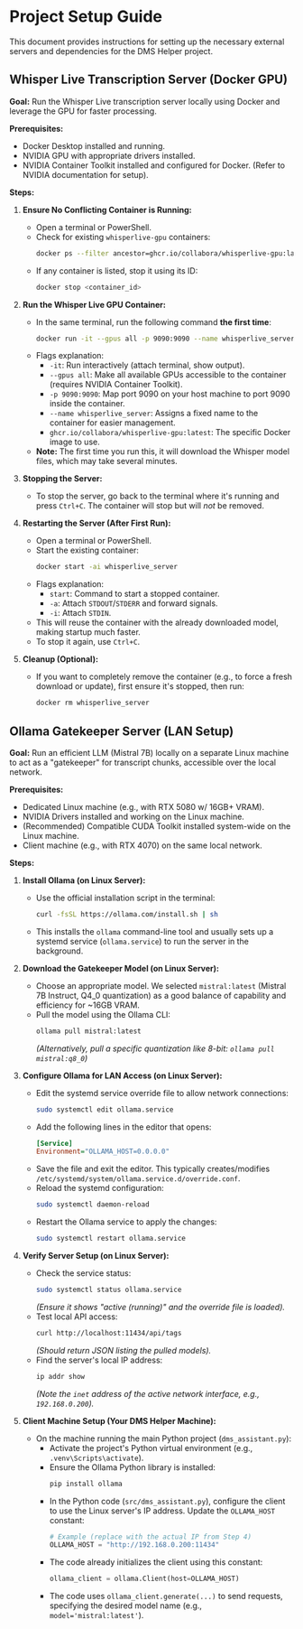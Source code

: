 # Project Setup Guide

This document provides instructions for setting up the necessary external servers and dependencies for the DMS Helper project.

## Whisper Live Transcription Server (Docker GPU)

**Goal:** Run the Whisper Live transcription server locally using Docker and leverage the GPU for faster processing.

**Prerequisites:**

*   Docker Desktop installed and running.
*   NVIDIA GPU with appropriate drivers installed.
*   NVIDIA Container Toolkit installed and configured for Docker. (Refer to NVIDIA documentation for setup).

**Steps:**

1.  **Ensure No Conflicting Container is Running:**
    *   Open a terminal or PowerShell.
    *   Check for existing `whisperlive-gpu` containers:
        ```bash
        docker ps --filter ancestor=ghcr.io/collabora/whisperlive-gpu:latest
        ```
    *   If any container is listed, stop it using its ID:
        ```bash
        docker stop <container_id>
        ```

2.  **Run the Whisper Live GPU Container:**
    *   In the same terminal, run the following command **the first time**:
        ```bash
        docker run -it --gpus all -p 9090:9090 --name whisperlive_server ghcr.io/collabora/whisperlive-gpu:latest
        ```
    *   Flags explanation:
        *   `-it`: Run interactively (attach terminal, show output).
        *   `--gpus all`: Make all available GPUs accessible to the container (requires NVIDIA Container Toolkit).
        *   `-p 9090:9090`: Map port 9090 on your host machine to port 9090 inside the container.
        *   `--name whisperlive_server`: Assigns a fixed name to the container for easier management.
        *   `ghcr.io/collabora/whisperlive-gpu:latest`: The specific Docker image to use.
    *   **Note:** The first time you run this, it will download the Whisper model files, which may take several minutes.

3.  **Stopping the Server:**
    *   To stop the server, go back to the terminal where it's running and press `Ctrl+C`. The container will stop but will *not* be removed.

4.  **Restarting the Server (After First Run):**
    *   Open a terminal or PowerShell.
    *   Start the existing container:
        ```bash
        docker start -ai whisperlive_server
        ```
    *   Flags explanation:
        *   `start`: Command to start a stopped container.
        *   `-a`: Attach `STDOUT`/`STDERR` and forward signals.
        *   `-i`: Attach `STDIN`.
    *   This will reuse the container with the already downloaded model, making startup much faster.
    *   To stop it again, use `Ctrl+C`.

5.  **Cleanup (Optional):**
    *   If you want to completely remove the container (e.g., to force a fresh download or update), first ensure it's stopped, then run:
        ```bash
        docker rm whisperlive_server
        ```

## Ollama Gatekeeper Server (LAN Setup)

**Goal:** Run an efficient LLM (Mistral 7B) locally on a separate Linux machine to act as a "gatekeeper" for transcript chunks, accessible over the local network.

**Prerequisites:**

*   Dedicated Linux machine (e.g., with RTX 5080 w/ 16GB+ VRAM).
*   NVIDIA Drivers installed and working on the Linux machine.
*   (Recommended) Compatible CUDA Toolkit installed system-wide on the Linux machine.
*   Client machine (e.g., with RTX 4070) on the same local network.

**Steps:**

1.  **Install Ollama (on Linux Server):**
    *   Use the official installation script in the terminal:
        ```bash
        curl -fsSL https://ollama.com/install.sh | sh
        ```
    *   This installs the `ollama` command-line tool and usually sets up a systemd service (`ollama.service`) to run the server in the background.

2.  **Download the Gatekeeper Model (on Linux Server):**
    *   Choose an appropriate model. We selected `mistral:latest` (Mistral 7B Instruct, Q4_0 quantization) as a good balance of capability and efficiency for ~16GB VRAM.
    *   Pull the model using the Ollama CLI:
        ```bash
        ollama pull mistral:latest
        ```
        *(Alternatively, pull a specific quantization like 8-bit: `ollama pull mistral:q8_0`)*

3.  **Configure Ollama for LAN Access (on Linux Server):**
    *   Edit the systemd service override file to allow network connections:
        ```bash
        sudo systemctl edit ollama.service
        ```
    *   Add the following lines in the editor that opens:
        ```ini
        [Service]
        Environment="OLLAMA_HOST=0.0.0.0"
        ```
    *   Save the file and exit the editor. This typically creates/modifies `/etc/systemd/system/ollama.service.d/override.conf`.
    *   Reload the systemd configuration:
        ```bash
        sudo systemctl daemon-reload
        ```
    *   Restart the Ollama service to apply the changes:
        ```bash
        sudo systemctl restart ollama.service
        ```

4.  **Verify Server Setup (on Linux Server):**
    *   Check the service status:
        ```bash
        sudo systemctl status ollama.service
        ```
        *(Ensure it shows "active (running)" and the override file is loaded).*
    *   Test local API access:
        ```bash
        curl http://localhost:11434/api/tags
        ```
        *(Should return JSON listing the pulled models).*
    *   Find the server's local IP address:
        ```bash
        ip addr show
        ```
        *(Note the `inet` address of the active network interface, e.g., `192.168.0.200`).*

5.  **Client Machine Setup (Your DMS Helper Machine):**
    *   On the machine running the main Python project (`dms_assistant.py`):
        *   Activate the project's Python virtual environment (e.g., `.venv\Scripts\activate`).
        *   Ensure the Ollama Python library is installed:
            ```bash
            pip install ollama
            ```
        *   In the Python code (`src/dms_assistant.py`), configure the client to use the Linux server's IP address. Update the `OLLAMA_HOST` constant:
            ```python
            # Example (replace with the actual IP from Step 4)
            OLLAMA_HOST = "http://192.168.0.200:11434" 
            ```
        *   The code already initializes the client using this constant:
            ```python
            ollama_client = ollama.Client(host=OLLAMA_HOST)
            ```
        *   The code uses `ollama_client.generate(...)` to send requests, specifying the desired model name (e.g., `model='mistral:latest'`). 